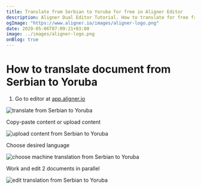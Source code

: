 ```yaml
---
title: Translate from Serbian to Yoruba for free in Aligner Editor
description: Aligner Dual Editor Tutorial. How to translate for free from Serbian to Yoruba. Aligner is multilingual document management platform. 
ogImage: "https://www.aligner.io/images/aligner-logo.png"
date: 2020-05-06T07:09:21+03:00
image: ../images/aligner-logo.png
onBlog: true
---
```


# How to translate document from Serbian to Yoruba

1. Go to editor at [app.aligner.io](https://app.aligner.io "Aligner App web page")

![translate from Serbian to Yoruba](../aligner-blank-editor.png "translate from Serbian to Yoruba")

Copy-paste content or upload content

![upload content from Serbian to Yoruba](../aligner-uploaded-document.png "upload content from Serbian to Yoruba")

Choose desired language

![choose machine translation from Serbian to Yoruba](../aligner-language-dropdown.png "choose machine translation from Serbian to Yoruba")

Work and edit 2 documents in parallel

![edit translation from Serbian to Yoruba](../aligner-double-sitded-editor.png "edit translation from Serbian to Yoruba")

